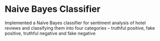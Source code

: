 # Naive Bayes Classifier
Implemented a Naïve Bayes classifier for sentiment analysis of hotel reviews and classifying them into four categories –
truthful positive, fake positive, truthful negative and fake negative
